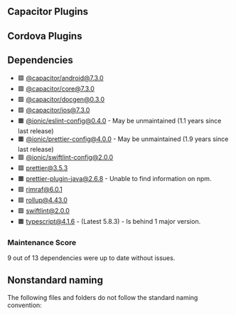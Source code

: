 ## Capacitor Plugins

## Cordova Plugins

## Dependencies

- 🟩 [@capacitor/android@7.3.0](https://github.com/ionic-team/capacitor.git)
- 🟩 [@capacitor/core@7.3.0](https://github.com/ionic-team/capacitor.git)
- 🟩 [@capacitor/docgen@0.3.0](https://github.com/ionic-team/capacitor-docgen.git)
- 🟩 [@capacitor/ios@7.3.0](https://github.com/ionic-team/capacitor.git)
- 🟧 [@ionic/eslint-config@0.4.0](https://github.com/ionic-team/eslint-config.git) - May be unmaintained (1.1 years since last release)
- 🟧 [@ionic/prettier-config@4.0.0](https://github.com/ionic-team/prettier-config.git) - May be unmaintained (1.9 years since last release)
- 🟩 [@ionic/swiftlint-config@2.0.0](https://github.com/ionic-team/swiftlint-config.git)
- 🟩 [prettier@3.5.3](https://github.com/prettier/prettier.git)
- 🟧 prettier-plugin-java@2.6.8 - Unable to find information on npm.
- 🟩 [rimraf@6.0.1](https://github.com/isaacs/rimraf.git)
- 🟩 [rollup@4.43.0](https://github.com/rollup/rollup.git)
- 🟩 [swiftlint@2.0.0](https://github.com/ionic-team/swiftlint.git)
- 🟧 [typescript@4.1.6](https://github.com/microsoft/TypeScript.git) - (Latest 5.8.3) - Is behind 1 major version.
### Maintenance Score
9 out of 13 dependencies were up to date without issues.



## Nonstandard naming
The following files and folders do not follow the standard naming convention:

